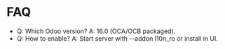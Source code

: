 # FAQ

- Q: Which Odoo version? A: 16.0 (OCA/OCB packaged).
- Q: How to enable? A: Start server with --addon l10n_ro or install in UI.
